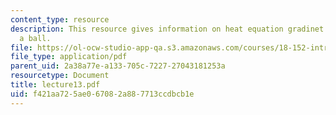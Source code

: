 ```yaml
---
content_type: resource
description: This resource gives information on heat equation gradinet estimate on
  a ball.
file: https://ol-ocw-studio-app-qa.s3.amazonaws.com/courses/18-152-introduction-to-partial-differential-equations-fall-2005/f421aa725ae067082a887713ccdbcb1e_lecture13.pdf
file_type: application/pdf
parent_uid: 2a38a77e-a133-705c-7227-27043181253a
resourcetype: Document
title: lecture13.pdf
uid: f421aa72-5ae0-6708-2a88-7713ccdbcb1e
---
```

